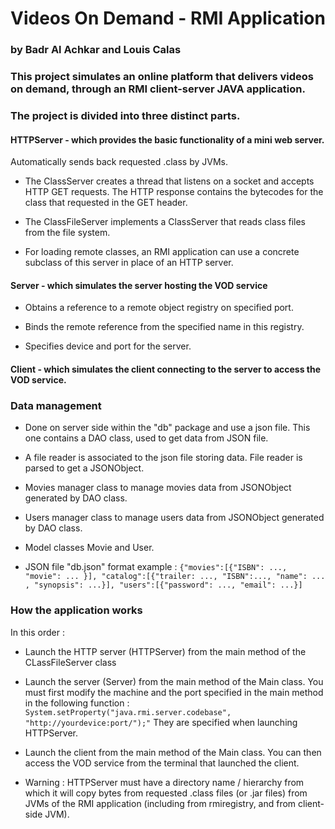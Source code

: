 # Videos On Demand - RMI Application
###  by Badr Al Achkar and Louis Calas
### This project simulates an online platform that delivers videos on demand, through an RMI client-server JAVA application.

### The project is divided into three distinct parts.
   

#### HTTPServer - which provides the basic functionality of a mini web server.
Automatically sends back requested .class by JVMs. 

- The ClassServer creates a thread that listens on a socket
  and accepts HTTP GET requests. The HTTP response contains the
  bytecodes for the class that requested in the GET header.  
   
  
- The ClassFileServer implements a ClassServer that
  reads class files from the file system.
  

- For loading remote classes, an RMI application can use a concrete
  subclass of this server in place of an HTTP server.

#### Server - which simulates the server hosting the VOD service
- Obtains a reference to a remote object registry on specified port.
  

- Binds the remote reference from the specified name in this registry.
  

- Specifies device and port for the server.

#### Client - which simulates the client connecting to the server to access the VOD service.

### Data management
- Done on server side within the "db" package and use a json file.
This one contains a DAO class, used to get data from JSON file.


- A file reader is associated to the json file storing data.
File reader is parsed to get a JSONObject.


- Movies manager class to manage movies data from JSONObject generated by DAO class.


- Users manager class to manage users data from JSONObject generated by DAO class.


- Model classes Movie and User.


- JSON file "db.json" format example : `{"movies":[{"ISBN": ..., "movie": ... }], "catalog":[{"trailer: ..., "ISBN":..., "name": ... , "synopsis": ...}], "users":[{"password": ..., "email": ...}]`

### How the application works

In this order :

- Launch the HTTP server (HTTPServer) from the main method of the CLassFileServer class


- Launch the server (Server) from the main method of the Main class.
  You must first modify the machine and the port specified in the main method in the following function
  : `System.setProperty("java.rmi.server.codebase", "http://yourdevice:port/");"`
  They are specified when launching HTTPServer.


- Launch the client from the main method of the Main class.
  You can then access the VOD service from the terminal that launched the client.


- Warning : HTTPServer must have a directory name / hierarchy from which it will copy bytes from requested .class files (or .jar files) 
from JVMs of the RMI application (including from rmiregistry, and from client-side JVM).
